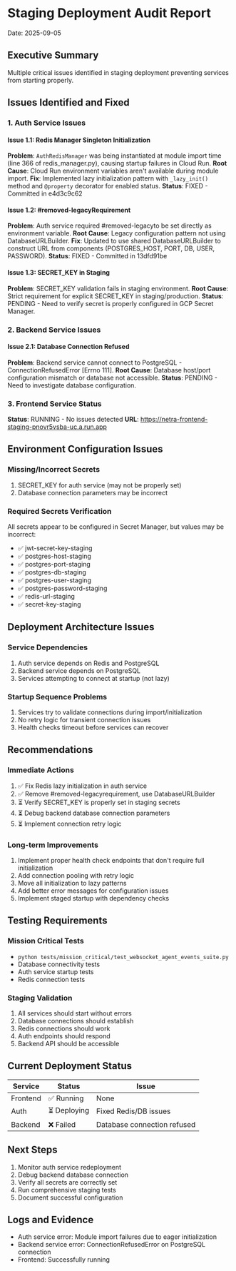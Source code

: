 # Staging Deployment Audit Report
Date: 2025-09-05

## Executive Summary
Multiple critical issues identified in staging deployment preventing services from starting properly.

## Issues Identified and Fixed

### 1. Auth Service Issues

#### Issue 1.1: Redis Manager Singleton Initialization
**Problem**: `AuthRedisManager` was being instantiated at module import time (line 366 of redis_manager.py), causing startup failures in Cloud Run.
**Root Cause**: Cloud Run environment variables aren't available during module import.
**Fix**: Implemented lazy initialization pattern with `_lazy_init()` method and `@property` decorator for enabled status.
**Status**: FIXED - Committed in e4d3c9c62

#### Issue 1.2: #removed-legacyRequirement
**Problem**: Auth service required #removed-legacyto be set directly as environment variable.
**Root Cause**: Legacy configuration pattern not using DatabaseURLBuilder.
**Fix**: Updated to use shared DatabaseURLBuilder to construct URL from components (POSTGRES_HOST, PORT, DB, USER, PASSWORD).
**Status**: FIXED - Committed in 13dfd91be

#### Issue 1.3: SECRET_KEY in Staging
**Problem**: SECRET_KEY validation fails in staging environment.
**Root Cause**: Strict requirement for explicit SECRET_KEY in staging/production.
**Status**: PENDING - Need to verify secret is properly configured in GCP Secret Manager.

### 2. Backend Service Issues

#### Issue 2.1: Database Connection Refused
**Problem**: Backend service cannot connect to PostgreSQL - ConnectionRefusedError [Errno 111].
**Root Cause**: Database host/port configuration mismatch or database not accessible.
**Status**: PENDING - Need to investigate database configuration.

### 3. Frontend Service Status
**Status**: RUNNING - No issues detected
**URL**: https://netra-frontend-staging-pnovr5vsba-uc.a.run.app

## Environment Configuration Issues

### Missing/Incorrect Secrets
1. SECRET_KEY for auth service (may not be properly set)
2. Database connection parameters may be incorrect

### Required Secrets Verification
All secrets appear to be configured in Secret Manager, but values may be incorrect:
- ✅ jwt-secret-key-staging
- ✅ postgres-host-staging  
- ✅ postgres-port-staging
- ✅ postgres-db-staging
- ✅ postgres-user-staging
- ✅ postgres-password-staging
- ✅ redis-url-staging
- ✅ secret-key-staging

## Deployment Architecture Issues

### Service Dependencies
1. Auth service depends on Redis and PostgreSQL
2. Backend service depends on PostgreSQL
3. Services attempting to connect at startup (not lazy)

### Startup Sequence Problems
1. Services try to validate connections during import/initialization
2. No retry logic for transient connection issues
3. Health checks timeout before services can recover

## Recommendations

### Immediate Actions
1. ✅ Fix Redis lazy initialization in auth service
2. ✅ Remove #removed-legacyrequirement, use DatabaseURLBuilder
3. ⏳ Verify SECRET_KEY is properly set in staging secrets
4. ⏳ Debug backend database connection parameters
5. ⏳ Implement connection retry logic

### Long-term Improvements
1. Implement proper health check endpoints that don't require full initialization
2. Add connection pooling with retry logic
3. Move all initialization to lazy patterns
4. Add better error messages for configuration issues
5. Implement staged startup with dependency checks

## Testing Requirements

### Mission Critical Tests
- `python tests/mission_critical/test_websocket_agent_events_suite.py`
- Database connectivity tests
- Auth service startup tests
- Redis connection tests

### Staging Validation
1. All services should start without errors
2. Database connections should establish
3. Redis connections should work
4. Auth endpoints should respond
5. Backend API should be accessible

## Current Deployment Status

| Service | Status | Issue |
|---------|--------|-------|
| Frontend | ✅ Running | None |
| Auth | ⏳ Deploying | Fixed Redis/DB issues |
| Backend | ❌ Failed | Database connection refused |

## Next Steps
1. Monitor auth service redeployment
2. Debug backend database connection
3. Verify all secrets are correctly set
4. Run comprehensive staging tests
5. Document successful configuration

## Logs and Evidence
- Auth service error: Module import failures due to eager initialization
- Backend service error: ConnectionRefusedError on PostgreSQL connection
- Frontend: Successfully running